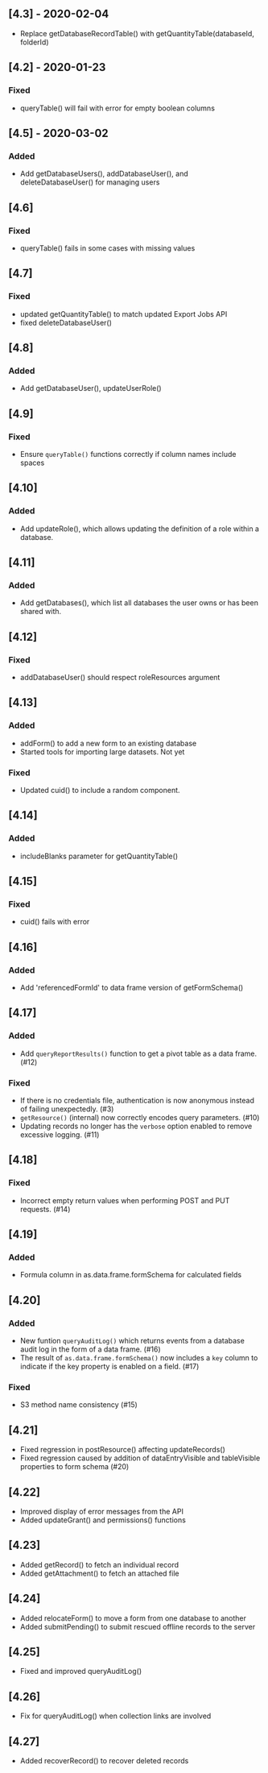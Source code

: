 
## [4.3] - 2020-02-04

- Replace getDatabaseRecordTable() with getQuantityTable(databaseId, folderId)

## [4.2] - 2020-01-23

### Fixed
- queryTable() will fail with error for empty boolean columns

## [4.5] - 2020-03-02

### Added
- Add getDatabaseUsers(), addDatabaseUser(), and deleteDatabaseUser() for managing users


## [4.6]

### Fixed
- queryTable() fails in some cases with missing values

## [4.7]

### Fixed
- updated getQuantityTable() to match updated Export Jobs API
- fixed deleteDatabaseUser()

## [4.8]

### Added

- Add getDatabaseUser(), updateUserRole()


## [4.9]

### Fixed

- Ensure `queryTable()` functions correctly if column names include spaces


## [4.10]

### Added

- Add updateRole(), which allows updating the definition of a role within a database.

## [4.11]

### Added

- Add getDatabases(), which list all databases the user owns or has been shared with.


## [4.12]

### Fixed

- addDatabaseUser() should respect roleResources argument

## [4.13]

### Added
- addForm() to add a new form to an existing database
- Started tools for importing large datasets. Not yet 

### Fixed
- Updated cuid() to include a random component.

## [4.14]

### Added
- includeBlanks parameter for getQuantityTable()

## [4.15]

### Fixed
- cuid() fails with error

## [4.16]

### Added 
- Add 'referencedFormId' to data frame version of getFormSchema()

## [4.17]

### Added
- Add `queryReportResults()` function to get a pivot table as a data frame. (#12)

### Fixed
- If there is no credentials file, authentication is now anonymous instead of failing unexpectedly. (#3)
- `getResource()` (internal) now correctly encodes query parameters. (#10)
- Updating records no longer has the `verbose` option enabled to remove excessive logging. (#11)

## [4.18]

### Fixed
- Incorrect empty return values when performing POST and PUT requests. (#14)

## [4.19]

### Added
- Formula column in as.data.frame.formSchema for calculated fields


## [4.20]

### Added
- New funtion `queryAuditLog()` which returns events from a database audit log in the form of a data frame. (#16)
- The result of `as.data.frame.formSchema()` now includes a `key` column to indicate if the key property is enabled on a field. (#17)

### Fixed
- S3 method name consistency (#15)

## [4.21]
- Fixed regression in postResource() affecting updateRecords()
- Fixed regression caused by addition of dataEntryVisible and tableVisible properties to form schema (#20)

## [4.22]
- Improved display of error messages from the API
- Added updateGrant() and permissions() functions

## [4.23]
- Added getRecord() to fetch an individual record
- Added getAttachment() to fetch an attached file

## [4.24]
- Added relocateForm() to move a form from one database to another
- Added submitPending() to submit rescued offline records to the server

## [4.25]
- Fixed and improved queryAuditLog()

## [4.26]
- Fix for queryAuditLog() when collection links are involved

## [4.27]
- Added recoverRecord() to recover deleted records
